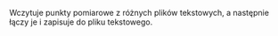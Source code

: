 Wczytuje punkty pomiarowe z różnych plików tekstowych, a następnie łączy je i zapisuje do pliku tekstowego.